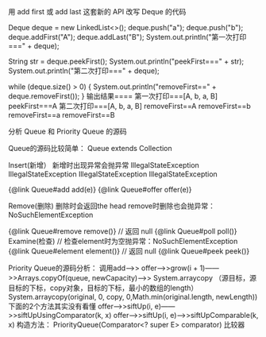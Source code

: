 用 add first 或 add last 这套新的 API 改写 Deque 的代码

Deque<String> deque = new LinkedList<>();
deque.push("a");
deque.push("b");
deque.addFirst("A");
deque.addLast("B");
System.out.println("第一次打印===" + deque);

String str = deque.peekFirst();
System.out.println("peekFirst===" + str);
System.out.println("第二次打印===" + deque);

while (deque.size() > 0) {
    System.out.println("removeFirst==" + deque.removeFirst());
}
输出结果====
第一次打印===[A, b, a, B]
peekFirst===A
第二次打印===[A, b, a, B]
removeFirst==A
removeFirst==b
removeFirst==a
removeFirst==B

分析 Queue 和 Priority Queue 的源码

Queue的源码比较简单：
 Queue<E> extends Collection<E>

Insert(新增）
新增时出现异常会抛异常
IllegalStateException
IllegalStateException
IllegalStateException
IllegalStateException
<td>{@link Queue#add add(e)}</td>
<td>{@link Queue#offer offer(e)}</td>

Remove(删除)
删除时会返回the head
remove时删除也会抛异常：NoSuchElementException
<td>{@link Queue#remove remove()}</td>
// 返回 null
<td>{@link Queue#poll poll()}</td>
Examine(检查)
// 检查element时为空抛异常：NoSuchElementException
<td>{@link Queue#element element()}</td>
// 返回 null
<td>{@link Queue#peek peek()}</td>

Priority Queue的源码分析：
调用add——>>
offer——>>grow(i + 1)——>>Arrays.copyOf(queue, newCapacity)——>>
System.arraycopy （源目标，源目标的下标，copy对象，目标的下标，最小的数组的length）
System.arraycopy(original, 0, copy, 0,Math.min(original.length, newLength))
下面的2个方法其实没有看懂
offer——>>siftUp(i, e)——>>siftUpUsingComparator(k, x)
offer——>>siftUp(i, e)——>>siftUpComparable(k, x)
构造方法：
PriorityQueue(Comparator<? super E> comparator)
比较器
